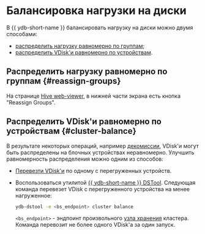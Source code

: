 # Балансировка нагрузки на диски

В {{ ydb-short-name }} балансировать нагрузку на диски можно двумя способами:

* [распределить нагрузку равномерно по группам](#reassign-groups);
* [распределить VDisk'и равномерно по устройствам](#cluster-balance).

## Распределить нагрузку равномерно по группам {#reassign-groups}

На странице [Hive web-viewer](../../reference/embedded-ui/hive.md#reassign_groups), в нижней части экрана есть кнопка "Reassign Groups".

## Распределить VDisk'и равномерно по устройствам {#cluster-balance}

В результате некоторых операций, например [декомиссии](../../devops/deployment-options/manual/decommissioning.md), VDisk'и могут быть распределены на блочных устройствах неравномерно. Улучшить равномерность распределения можно одним из способов:

* [Перевезти VDisk'и](moving_vdisks.md#moving_vdisk) по одному с перегруженных устройств.
* Воспользоваться утилитой [{{ ydb-short-name }} DSTool](../../reference/ydb-dstool/index.md). Следующая команда перевезет VDisk с перегруженного устройства на менее нагруженное:

    ```bash
    ydb-dstool -e <bs_endpoint> cluster balance
    ```

    `<bs_endpoint>` - эндпоинт произвольного [узла хранения](../../concepts/glossary.md#storage-node) кластера.
    Команда перевозит не более одного VDisk'а за один запуск.
